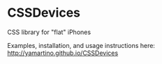 CSSDevices
==========

CSS library for "flat" iPhones

Examples, installation, and usage instructions here: http://yamartino.github.io/CSSDevices
